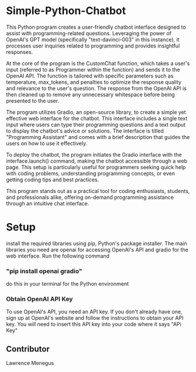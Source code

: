 # Simple-Python-Chatbot


<p> This Python program creates a user-friendly chatbot interface designed to assist with programming-related questions. Leveraging the power of OpenAI's GPT model (specifically "text-davinci-003" in this instance), it processes user inquiries related to programming and provides insightful responses.

At the core of the program is the CustomChat function, which takes a user's input (referred to as Programmer within the function) and sends it to the OpenAI API. The function is tailored with specific parameters such as temperature, max_tokens, and penalties to optimize the response quality and relevance to the user's question. The response from the OpenAI API is then cleaned up to remove any unnecessary whitespace before being presented to the user.

The program utilizes Gradio, an open-source library, to create a simple yet effective web interface for the chatbot. This interface includes a single text input where users can type their programming questions and a text output to display the chatbot's advice or solutions. The interface is titled "Programming Assistant" and comes with a brief description that guides the users on how to use it effectively.

To deploy the chatbot, the program initiates the Gradio interface with the interface.launch() command, making the chatbot accessible through a web page. This setup is particularly useful for programmers seeking quick help with coding problems, understanding programming concepts, or even getting coding tips and best practices.

This program stands out as a practical tool for coding enthusiasts, students, and professionals alike, offering on-demand programming assistance through an intuitive chat interface. </p>


# Setup 

<p> install the required libraries using pip, Python's package installer. The main libraries you need are openai for accessing OpenAI's API and gradio for the web interface. Run the following command <p> </p>

### "pip install openai gradio"

<p> do this in your terminal for the Python environment</p>

### Obtain OpenAI API Key
<p> To use OpenAI's API, you need an API key. If you don't already have one, sign up at OpenAI's website and follow the instructions to obtain your API key. You will need to insert this API key into your code where it says "APi Key" </p>

## Contributor
<p> Lawrence Menegus </p>
